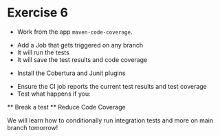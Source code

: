 # Exercise 6

- Work from the app `maven-code-coverage`.

* Add a Job that gets triggered on any branch
* It will run the tests
* It will save the test results and code coverage 

- Install the Cobertura and Junit plugins

* Ensure the CI job reports the current test results and test coverage
* Test what happens if you:

** Break a test
** Reduce Code Coverage

We will learn how to conditionally run integration tests and more on main branch tomorrow!